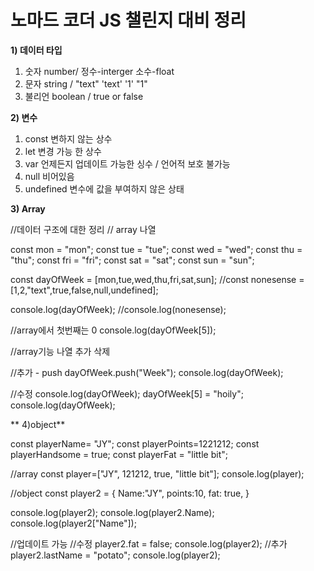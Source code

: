 # 노마드 코더 JS 챌린지 대비 정리

**1) 데이터 타입**

1. 숫자 number/ 정수-interger 소수-float
2. 문자 string / "text" 'text' '1' "1"
3. 불리언 boolean / true or false


**2) 변수**

1. const 변하지 않는 상수
2. let 변경 가능 한 상수
3. var 언제든지 업데이트 가능한 싱수 / 언어적 보호 불가능
4. null 비어있음
5. undefined 변수에 값을 부여하지 않은 상태

**3) Array**

//데이터 구조에 대한 정리
// array 나열

const mon = "mon";
const tue = "tue";
const wed = "wed";
const thu = "thu";
const fri = "fri";
const sat = "sat";
const sun = "sun";

const dayOfWeek = [mon,tue,wed,thu,fri,sat,sun];
//const nonesense = [1,2,"text",true,false,null,undefined];

console.log(dayOfWeek);
//console.log(nonesense);

//array에서 첫번째는 0
console.log(dayOfWeek[5]);

//array기능 나열 추가 삭제

//추가 - push
dayOfWeek.push("Week");
console.log(dayOfWeek);

//수정
console.log(dayOfWeek);
dayOfWeek[5] = "hoily";
console.log(dayOfWeek);


** 4)object**

const playerName= "JY";
const playerPoints=1221212;
const playerHandsome = true;
const playerFat = "little bit";

//array
const player=["JY", 121212, true, "little bit"];
console.log(player);

//object
const player2 = {
    Name:"JY",
    points:10,
    fat: true,
}

console.log(player2);
console.log(player2.Name);
console.log(player2["Name"]);

//업데이트 가능
//수정
player2.fat = false;
console.log(player2);
//추가
player2.lastName = "potato";
console.log(player2);




